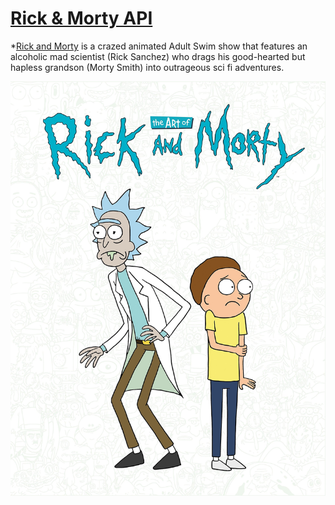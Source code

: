 # [Rick & Morty API](https://rickandmortyapi.com)

*[Rick and Morty](https://en.wikipedia.org/wiki/Rick_and_Morty) is a crazed animated Adult Swim show that features an alcoholic mad scientist (Rick Sanchez)
who drags his good-hearted but hapless grandson (Morty Smith) into outrageous sci fi adventures.


![alt text](https://github.com/yusuf-uthman/working_with_apis/blob/main/api_rick_and_morty/img/rick_and_morty.jpg?raw=true)


